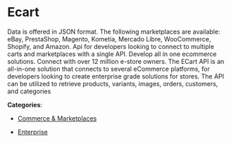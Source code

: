 # Ecart

Data is offered in JSON format. The following marketplaces are available: eBay, PrestaShop, Magento, Kometia, Mercado Libre, WooCommerce, Shopify, and Amazon.  Api for developers looking to connect to multiple carts and marketplaces with a single API. Develop all in one ecommerce solutions.  Connect with over 12 million e-store owners. The ECart API is an all-in-one solution that connects to several eCommerce platforms, for developers looking to create enterprise grade solutions for stores. The API can be utilized to retrieve products, variants, images, orders, customers, and categories

**Categories**:

- [Commerce & Marketplaces](https://github/apis-list/apis-list#commerce-and-marketplaces)

- [Enterprise](https://github/apis-list/apis-list#enterprise)



